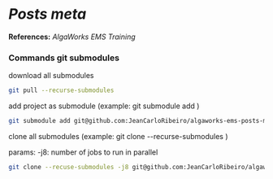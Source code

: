 # **_Posts meta_**

**References:** _AlgaWorks EMS Training_


### Commands git submodules
download all submodules
```bash
git pull --recurse-submodules
```

add project as submodule (example: git submodule add <url> <path>)
```bash
git submodule add git@github.com:JeanCarloRibeiro/algaworks-ems-posts-meta.git microservices/post-service
```

clone all submodules (example: git clone --recurse-submodules <url>)

params: -j8: number of jobs to run in parallel
```bash 
git clone --recuse-submodules -j8 git@github.com:JeanCarloRibeiro/algaworks-ems-posts-meta.git posts-meta
```